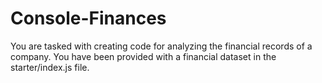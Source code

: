 # Console-Finances
You are tasked with creating code for analyzing the financial records of a company. You have been provided with a financial dataset in the starter/index.js file.
